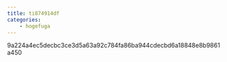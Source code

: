 ```yaml
---
title: ti874914df
categories:
    - hogefuga
---
```

9a224a4ec5decbc3ce3d5a63a92c784fa86ba944cdecbd6a18848e8b9861a450